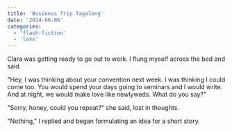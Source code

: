 ```yaml
---
title: 'Business Trip Tagalong'
date: '2014-06-06'
categories:
  - 'flash-fiction'
  - 'love'
---
```


Clara was getting ready to go out to work. I flung myself across the bed and
said.

<!-- truncate -->

"Hey, I was thinking about your convention next week. I was thinking I could
come too. You would spend your days going to seminars and I would write. And at
night, we would make love like newlyweds. What do you say?"

"Sorry, honey, could you repeat?" she said, lost in thoughts.

"Nothing," I replied and began formulating an idea for a short story.
